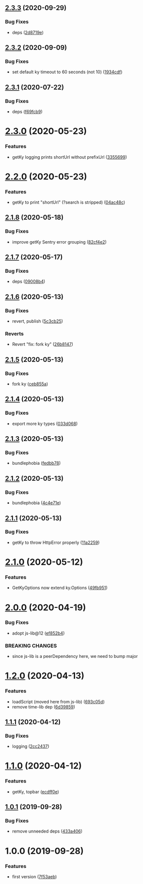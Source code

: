 ## [2.3.3](https://github.com/NaturalCycles/frontend-lib/compare/v2.3.2...v2.3.3) (2020-09-29)


### Bug Fixes

* deps ([2d8719e](https://github.com/NaturalCycles/frontend-lib/commit/2d8719efc0d240193db1278df1bc4a2306e1e131))

## [2.3.2](https://github.com/NaturalCycles/frontend-lib/compare/v2.3.1...v2.3.2) (2020-09-09)


### Bug Fixes

* set default ky timeout to 60 seconds (not 10) ([1934cdf](https://github.com/NaturalCycles/frontend-lib/commit/1934cdf8ee7c74db55dc8979526977a39658df3c))

## [2.3.1](https://github.com/NaturalCycles/frontend-lib/compare/v2.3.0...v2.3.1) (2020-07-22)


### Bug Fixes

* deps ([f69fcb9](https://github.com/NaturalCycles/frontend-lib/commit/f69fcb93d407fa9f0698f764c3c5d37001d8c18a))

# [2.3.0](https://github.com/NaturalCycles/frontend-lib/compare/v2.2.0...v2.3.0) (2020-05-23)


### Features

* getKy logging prints shortUrl without prefixUrl ([3355699](https://github.com/NaturalCycles/frontend-lib/commit/3355699077a291358f76376dcb0fde5ec4aada37))

# [2.2.0](https://github.com/NaturalCycles/frontend-lib/compare/v2.1.8...v2.2.0) (2020-05-23)


### Features

* getKy to print "shortUrl" (?search is stripped) ([04ac48c](https://github.com/NaturalCycles/frontend-lib/commit/04ac48cdfaf5784d0c92d7aa22d296a7eeb82d68))

## [2.1.8](https://github.com/NaturalCycles/frontend-lib/compare/v2.1.7...v2.1.8) (2020-05-18)


### Bug Fixes

* improve getKy Sentry error grouping ([82cf4e2](https://github.com/NaturalCycles/frontend-lib/commit/82cf4e290735c4a355ec5d95d1f72b3e751d58b2))

## [2.1.7](https://github.com/NaturalCycles/frontend-lib/compare/v2.1.6...v2.1.7) (2020-05-17)


### Bug Fixes

* deps ([09008b4](https://github.com/NaturalCycles/frontend-lib/commit/09008b460608998af274974c3cc636c1e5e4151b))

## [2.1.6](https://github.com/NaturalCycles/frontend-lib/compare/v2.1.5...v2.1.6) (2020-05-13)


### Bug Fixes

* revert, publish ([5c3cb25](https://github.com/NaturalCycles/frontend-lib/commit/5c3cb255010f94c0f439791f41b8b3cf23a838ad))


### Reverts

* Revert "fix: fork ky" ([26b8147](https://github.com/NaturalCycles/frontend-lib/commit/26b81474d290a204062fba575aacf41714da8074))

## [2.1.5](https://github.com/NaturalCycles/frontend-lib/compare/v2.1.4...v2.1.5) (2020-05-13)


### Bug Fixes

* fork ky ([ceb855a](https://github.com/NaturalCycles/frontend-lib/commit/ceb855a46d16b0db5bacc0b6c3babd346c49b84c))

## [2.1.4](https://github.com/NaturalCycles/frontend-lib/compare/v2.1.3...v2.1.4) (2020-05-13)


### Bug Fixes

* export more ky types ([033d068](https://github.com/NaturalCycles/frontend-lib/commit/033d068956c1c30d1f3d883ed7acee269250012c))

## [2.1.3](https://github.com/NaturalCycles/frontend-lib/compare/v2.1.2...v2.1.3) (2020-05-13)


### Bug Fixes

* bundlephobia ([fedbb78](https://github.com/NaturalCycles/frontend-lib/commit/fedbb78cd3e2762cecccda629f91e899e66df1a4))

## [2.1.2](https://github.com/NaturalCycles/frontend-lib/compare/v2.1.1...v2.1.2) (2020-05-13)


### Bug Fixes

* bundlephobia ([4c4e71e](https://github.com/NaturalCycles/frontend-lib/commit/4c4e71eac955367333febf3c4708d3552bce0e75))

## [2.1.1](https://github.com/NaturalCycles/frontend-lib/compare/v2.1.0...v2.1.1) (2020-05-13)


### Bug Fixes

* getKy to throw HttpError properly ([11a2259](https://github.com/NaturalCycles/frontend-lib/commit/11a2259d5f86f8373fa1a570b7488e3698a60d3e))

# [2.1.0](https://github.com/NaturalCycles/frontend-lib/compare/v2.0.0...v2.1.0) (2020-05-12)


### Features

* GetKyOptions now extend ky.Options ([49fb951](https://github.com/NaturalCycles/frontend-lib/commit/49fb951fe4be63489fdbf4367886cb981872106b))

# [2.0.0](https://github.com/NaturalCycles/frontend-lib/compare/v1.2.0...v2.0.0) (2020-04-19)


### Bug Fixes

* adopt js-lib@12 ([ef852b4](https://github.com/NaturalCycles/frontend-lib/commit/ef852b411f377d1b47e6b9e42e2d0a7608fd2ba0))


### BREAKING CHANGES

* since js-lib is a peerDependency here, we need to bump major

# [1.2.0](https://github.com/NaturalCycles/frontend-lib/compare/v1.1.1...v1.2.0) (2020-04-13)


### Features

* loadScript (moved here from js-lib) ([693c05d](https://github.com/NaturalCycles/frontend-lib/commit/693c05d9bfe2eef561bb7a8a117f6fb7baee8d42))
* remove time-lib dep ([6d39859](https://github.com/NaturalCycles/frontend-lib/commit/6d398594fd34251c04cac9c944404a0e275882d2))

## [1.1.1](https://github.com/NaturalCycles/frontend-lib/compare/v1.1.0...v1.1.1) (2020-04-12)


### Bug Fixes

* logging ([2cc2437](https://github.com/NaturalCycles/frontend-lib/commit/2cc24373bfa249bd212e8014d7d5b34b02922164))

# [1.1.0](https://github.com/NaturalCycles/frontend-lib/compare/v1.0.1...v1.1.0) (2020-04-12)


### Features

* getKy, topbar ([ecdff0e](https://github.com/NaturalCycles/frontend-lib/commit/ecdff0e8e7071aae41e07d2fb4bd95b998e6a528))

## [1.0.1](https://github.com/NaturalCycles/frontend-lib/compare/v1.0.0...v1.0.1) (2019-09-28)


### Bug Fixes

* remove unneeded deps ([433a406](https://github.com/NaturalCycles/frontend-lib/commit/433a406))

# 1.0.0 (2019-09-28)


### Features

* first version ([7f53aeb](https://github.com/NaturalCycles/frontend-lib/commit/7f53aeb))
